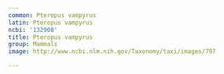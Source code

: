 ```yaml
---
common: Pteropus vampyrus
latin: Pteropus vampyrus
ncbi: '132908'
title: Pteropus vampyrus
group: Mammals
image: http://www.ncbi.nlm.nih.gov/Taxonomy/taxi/images/797

---
```

